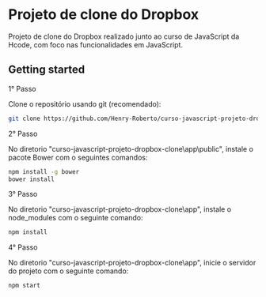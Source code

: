 # Projeto de clone do Dropbox
Projeto de clone do Dropbox realizado junto ao curso de JavaScript da Hcode, com foco nas funcionalidades em JavaScript.

## Getting started

1° Passo

Clone o repositório usando git (recomendado):
```bash
git clone https://github.com/Henry-Roberto/curso-javascript-projeto-dropbox-clone.git
```

2° Passo

No diretorio "curso-javascript-projeto-dropbox-clone\app\public", instale o pacote Bower com o seguintes comandos:
```bash
npm install -g bower
bower install
```

3° Passo

No diretorio "curso-javascript-projeto-dropbox-clone\app", instale o node_modules com o seguinte comando:
```bash
npm install
```

4° Passo

No diretorio "curso-javascript-projeto-dropbox-clone\app", inicie o servidor do projeto com o seguinte comando:
```bash
npm start
```
